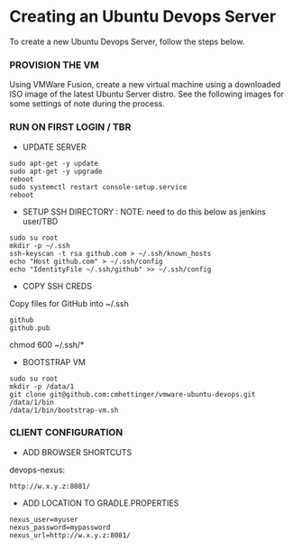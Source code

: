 # Creating an Ubuntu Devops Server

To create a new Ubuntu Devops Server, follow the steps below.

### PROVISION THE VM

Using VMWare Fusion, create a new virtual machine using a downloaded ISO image
of the latest Ubuntu Server distro.  See the following images for some settings of
note during the process.

### RUN ON FIRST LOGIN / TBR

* UPDATE SERVER

~~~
sudo apt-get -y update
sudo apt-get -y upgrade
reboot
sudo systemctl restart console-setup.service
reboot
~~~

* SETUP SSH DIRECTORY : NOTE: need to do this below as jenkins user/TBD
~~~
sudo su root
mkdir -p ~/.ssh
ssh-keyscan -t rsa github.com > ~/.ssh/known_hosts
echo "Host github.com" > ~/.ssh/config
echo "IdentityFile ~/.ssh/github" >> ~/.ssh/config
~~~

* COPY SSH CREDS

Copy files for GitHub into ~/.ssh

~~~
github
github.pub
~~~

chmod 600 ~/.ssh/*
  
* BOOTSTRAP VM

~~~
sudo su root
mkdir -p /data/1
git clone git@github.com:cmhettinger/vmware-ubuntu-devops.git /data/1/bin
/data/1/bin/bootstrap-vm.sh
~~~

### CLIENT CONFIGURATION

* ADD BROWSER SHORTCUTS

devops-nexus:
~~~
http://w.x.y.z:8081/
~~~

* ADD LOCATION TO GRADLE.PROPERTIES

~~~
nexus_user=myuser
nexus_password=mypassword
nexus_url=http://w.x.y.z:8081/
~~~
